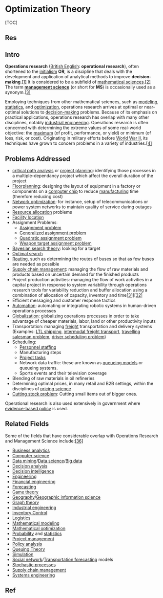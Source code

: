 # Optimization Theory

[TOC]



## Res

[🎬 最优化理论与方法]: https://space.bilibili.com/507629580/channel/seriesdetail?sid=1880592



## Intro
**Operations research** ([British English](https://en.wikipedia.org/wiki/British_English_language): **operational research**), often shortened to the [initialism](https://en.wikipedia.org/wiki/Initialism) **OR**, is a discipline that deals with the development and application of analytical methods to improve **decision-making**.[[1\]](https://en.wikipedia.org/wiki/Operations_research#cite_note-1) It is considered to be a subfield of [mathematical sciences](https://en.wikipedia.org/wiki/Mathematical_sciences).[[2\]](https://en.wikipedia.org/wiki/Operations_research#cite_note-2) The term [**management science**](https://en.wikipedia.org/wiki/Management_science) (or short for **MS**) is occasionally used as a synonym.[[3\]](https://en.wikipedia.org/wiki/Operations_research#cite_note-3)

Employing techniques from other mathematical sciences, such as [modeling](https://en.wikipedia.org/wiki/Mathematical_model), [statistics](https://en.wikipedia.org/wiki/Statistics), and [optimization](https://en.wikipedia.org/wiki/Mathematical_optimization), operations research arrives at optimal or near-optimal solutions to [decision-making](https://en.wikipedia.org/wiki/Decision-making) problems. Because of its emphasis on practical applications, operations research has overlap with many other disciplines, notably [industrial engineering](https://en.wikipedia.org/wiki/Industrial_engineering). Operations research is often concerned with determining the extreme values of some real-world objective: the [maximum](https://en.wikipedia.org/wiki/Maxima_and_minima) (of profit, performance, or yield) or minimum (of loss, risk, or cost). Originating in military efforts before [World War II](https://en.wikipedia.org/wiki/World_War_II), its techniques have grown to concern problems in a variety of industries.[[4\]](https://en.wikipedia.org/wiki/Operations_research#cite_note-hsor.org-4)



## Problems Addressed
- [critical path analysis](https://en.wikipedia.org/wiki/Critical_path_analysis) or [project planning](https://en.wikipedia.org/wiki/Project_planning): identifying those processes in a multiple-dependancy project which affect the overall duration of the project
- [Floorplanning](https://en.wikipedia.org/wiki/Floorplanning): designing the layout of equipment in a factory or components on a [computer chip](https://en.wikipedia.org/wiki/Computer_chip) to reduce [manufacturing](https://en.wikipedia.org/wiki/Manufacturing) time (therefore reducing cost)
- [Network optimization](https://en.wikipedia.org/wiki/Telecommunications_network): for instance, setup of telecommunications or power system networks to maintain quality of service during outages
- [Resource allocation](https://en.wikipedia.org/wiki/Resource_allocation) problems
- [Facility location](https://en.wikipedia.org/wiki/Facility_location_(optimization_problem))
- Assignment Problems:
  - [Assignment problem](https://en.wikipedia.org/wiki/Assignment_problem)
  - [Generalized assignment problem](https://en.wikipedia.org/wiki/Generalized_assignment_problem)
  - [Quadratic assignment problem](https://en.wikipedia.org/wiki/Quadratic_assignment_problem)
  - [Weapon target assignment problem](https://en.wikipedia.org/wiki/Weapon_target_assignment_problem)
- [Bayesian search theory](https://en.wikipedia.org/wiki/Bayesian_search_theory): looking for a target
- [Optimal search](https://en.wikipedia.org/wiki/Search_theory)
- [Routing](https://en.wikipedia.org/wiki/Routing), such as determining the routes of buses so that as few buses are needed as possible
- [Supply chain management](https://en.wikipedia.org/wiki/Supply_chain_management): managing the flow of raw materials and products based on uncertain demand for the finished products
- Project production activities: managing the flow of work activities in a capital project in response to system variability through operations research tools for variability reduction and buffer allocation using a combination of allocation of capacity, inventory and time[[31\]](https://en.wikipedia.org/wiki/Operations_research#cite_note-31)[[32\]](https://en.wikipedia.org/wiki/Operations_research#cite_note-32)
- Efficient messaging and customer response tactics
- [Automation](https://en.wikipedia.org/wiki/Automation): automating or integrating robotic systems in human-driven operations processes
- [Globalization](https://en.wikipedia.org/wiki/Globalization): globalizing operations processes in order to take advantage of cheaper materials, labor, land or other productivity inputs
- Transportation: managing [freight](https://en.wikipedia.org/wiki/Freight) transportation and delivery systems (Examples: [LTL shipping](https://en.wikipedia.org/wiki/Less_than_truckload_shipping), [intermodal freight transport](https://en.wikipedia.org/wiki/Intermodal_freight_transport), [travelling salesman problem](https://en.wikipedia.org/wiki/Travelling_salesman_problem), [driver scheduling problem](https://en.wikipedia.org/wiki/Driver_scheduling_problem))
- Scheduling:
  - [Personnel staffing](https://en.wikipedia.org/wiki/Nurse_scheduling_problem)
  - Manufacturing steps
  - [Project tasks](https://en.wikipedia.org/wiki/Project_management)
  - Network data traffic: these are known as [queueing models](https://en.wikipedia.org/wiki/Queueing_model) or queueing systems.
  - Sports events and their television coverage
- Blending of raw materials in oil refineries
- Determining optimal prices, in many retail and B2B settings, within the disciplines of [pricing science](https://en.wikipedia.org/wiki/Pricing_science)
- [Cutting stock problem](https://en.wikipedia.org/wiki/Cutting_stock_problem): Cutting small items out of bigger ones.

Operational research is also used extensively in government where [evidence-based policy](https://en.wikipedia.org/wiki/Evidence-based_policy) is used.



## Related Fields
Some of the fields that have considerable overlap with Operations Research and Management Science include:[[36\]](https://en.wikipedia.org/wiki/Operations_research#cite_note-36)

- [Business analytics](https://en.wikipedia.org/wiki/Business_analytics)
- [Computer science](https://en.wikipedia.org/wiki/Computer_science)
- [Data mining](https://en.wikipedia.org/wiki/Data_mining)/[Data science](https://en.wikipedia.org/wiki/Data_science)/[Big data](https://en.wikipedia.org/wiki/Big_data)
- [Decision analysis](https://en.wikipedia.org/wiki/Decision_analysis)
- [Decision intelligence](https://en.wikipedia.org/wiki/Decision_intelligence)
- [Engineering](https://en.wikipedia.org/wiki/Engineering)
- [Financial engineering](https://en.wikipedia.org/wiki/Financial_engineering)
- [Forecasting](https://en.wikipedia.org/wiki/Forecasting)
- [Game theory](https://en.wikipedia.org/wiki/Game_theory)
- [Geography](https://en.wikipedia.org/wiki/Geography)/[Geographic information science](https://en.wikipedia.org/wiki/Geographic_information_science)
- [Graph theory](https://en.wikipedia.org/wiki/Graph_theory)
- [Industrial engineering](https://en.wikipedia.org/wiki/Industrial_engineering)
- [Inventory Control](https://en.wikipedia.org/w/index.php?title=Inventory_Control&action=edit&redlink=1)
- [Logistics](https://en.wikipedia.org/wiki/Logistics)
- [Mathematical modeling](https://en.wikipedia.org/wiki/Mathematical_modeling)
- [Mathematical optimization](https://en.wikipedia.org/wiki/Mathematical_optimization)
- [Probability](https://en.wikipedia.org/wiki/Probability) and [statistics](https://en.wikipedia.org/wiki/Statistics)
- [Project management](https://en.wikipedia.org/wiki/Project_management)
- [Policy analysis](https://en.wikipedia.org/wiki/Policy_analysis)
- [Queuing Theory](https://en.wikipedia.org/wiki/Queuing_Theory)
- [Simulation](https://en.wikipedia.org/wiki/Simulation)
- [Social network](https://en.wikipedia.org/wiki/Social_network)/[Transportation forecasting](https://en.wikipedia.org/wiki/Transportation_forecasting) models
- [Stochastic processes](https://en.wikipedia.org/wiki/Stochastic_processes)
- [Supply chain management](https://en.wikipedia.org/wiki/Supply_chain_management)
- [Systems engineering](https://en.wikipedia.org/wiki/Systems_engineering)



## Ref